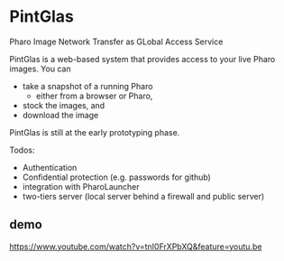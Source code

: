 # PintGlas
Pharo Image Network Transfer as GLobal Access Service

PintGlas is a web-based system that provides access to your live Pharo images.
You can

* take a snapshot of a running Pharo
   - either from a browser or Pharo,
* stock the images, and
* download the image

PintGlas is still at the early prototyping phase.

Todos:

* Authentication
* Confidential protection (e.g. passwords for github)
* integration with PharoLauncher
* two-tiers server (local server behind a firewall and public server)

## demo
https://www.youtube.com/watch?v=tnI0FrXPbXQ&feature=youtu.be
